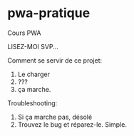 # pwa-pratique
Cours PWA

LISEZ-MOI SVP...

Comment se servir de ce projet:
1. Le charger
2. ???
3. ça marche.

Troubleshooting:
1. Si ça marche pas, désolé
2. Trouvez le bug et réparez-le. Simple.
